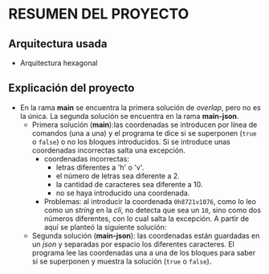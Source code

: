 # RESUMEN DEL PROYECTO

## Arquitectura usada
- Arquitectura hexagonal

## Explicación del proyecto
- En la rama **main** se encuentra la primera solución de *overlap*, pero no es la única. La segunda solución se encuentra en la rama **main-json**.
    - Primera solución (**main**):las coordenadas se introducen por línea de comandos (una a una) y el programa te dice si se superponen (`true` o `false`) o no los bloques introducidos. Si se introduce unas coordenadas incorrectas salta una excepción.
        - coordenadas incorrectas:
            - letras diferentes a 'h' o 'v'.
            - el número de letras sea diferente a 2.
            - la cantidad de caracteres sea diferente a 10.
            - no se haya introducido una coordenada.
        - Problemas: al introducir la coordenada `0h8721v1076`, como lo leo como un *string* en la *cli*, no detecta que sea un `10`, sino como dos números diferentes, con lo cual salta la excepción. A partir de aquí se planteó la siguiente solución:
    - Segunda solución (**main-json**): las coordenadas están guardadas en un *json* y separadas por espacio los diferentes caracteres. El programa lee las coordenadas una a una de los bloques para saber si se superponen y muestra la solución (`true` o `false`).